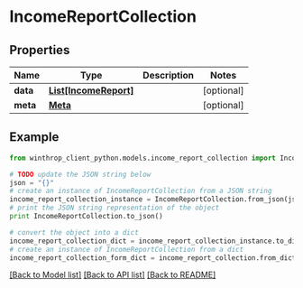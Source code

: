 # IncomeReportCollection


## Properties

Name | Type | Description | Notes
------------ | ------------- | ------------- | -------------
**data** | [**List[IncomeReport]**](IncomeReport.md) |  | [optional] 
**meta** | [**Meta**](Meta.md) |  | [optional] 

## Example

```python
from winthrop_client_python.models.income_report_collection import IncomeReportCollection

# TODO update the JSON string below
json = "{}"
# create an instance of IncomeReportCollection from a JSON string
income_report_collection_instance = IncomeReportCollection.from_json(json)
# print the JSON string representation of the object
print IncomeReportCollection.to_json()

# convert the object into a dict
income_report_collection_dict = income_report_collection_instance.to_dict()
# create an instance of IncomeReportCollection from a dict
income_report_collection_form_dict = income_report_collection.from_dict(income_report_collection_dict)
```
[[Back to Model list]](../README.md#documentation-for-models) [[Back to API list]](../README.md#documentation-for-api-endpoints) [[Back to README]](../README.md)


